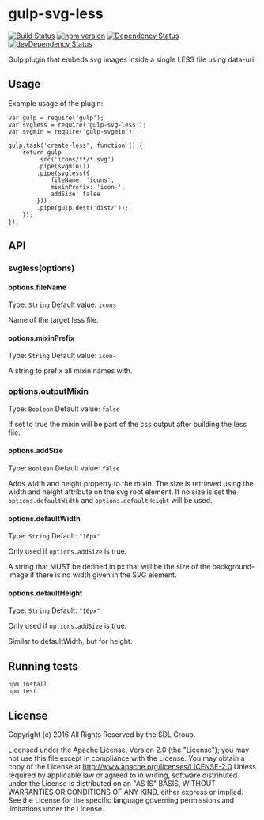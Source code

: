 # gulp-svg-less 
[![Build Status](https://travis-ci.org/sdl/gulp-svg-less.svg?branch=master)](https://travis-ci.org/sdl/gulp-svg-less)
[![npm version](https://badge.fury.io/js/gulp-svg-less.svg)](https://badge.fury.io/js/gulp-svg-less)
[![Dependency Status](https://david-dm.org/sdl/gulp-svg-less.svg)](https://david-dm.org/sdl/gulp-svg-less)
[![devDependency Status](https://david-dm.org/sdl/gulp-svg-less/dev-status.svg)](https://david-dm.org/sdl/gulp-svg-less#info=devDependencies)

Gulp plugin that embeds svg images inside a single LESS file using data-uri.

## Usage

Example usage of the plugin:

    var gulp = require('gulp');
    var svgless = require('gulp-svg-less');
    var svgmin = require('gulp-svgmin');

    gulp.task('create-less', function () {
        return gulp
            .src('icons/**/*.svg')
            .pipe(svgmin())
            .pipe(svgless({ 
                fileName: 'icons',
                mixinPrefix: 'icon-',
                addSize: false
            }))
            .pipe(gulp.dest('dist/'));
        });
    });

## API

### svgless(options)

#### options.fileName
Type: `String`
Default value: `icons`

Name of the target less file.

#### options.mixinPrefix
Type: `String`
Default value: `icon-`

A string to prefix all mixin names with.

### options.outputMixin
Type: `Boolean`
Default value: `false`

If set to true the mixin will be part of the css output after building the less file.

#### options.addSize
Type: `Boolean`
Default value: `false`

Adds width and height property to the mixin.
The size is retrieved using the width and height attribute on the svg root element. If no size is set the `options.defaultWidth` and `options.defaultHeight` will be used.

#### options.defaultWidth
Type: `String`
Default: `"16px"`

Only used if `options.addSize` is true.

A string that MUST be defined in px that will be the size of the background-image if there is no width given in the SVG element.

#### options.defaultHeight
Type: `String`
Default: `"16px"`

Only used if `options.addSize` is true.

Similar to defaultWidth, but for height.

## Running tests

    npm install
    npm test

## License

Copyright (c) 2016 All Rights Reserved by the SDL Group.

Licensed under the Apache License, Version 2.0 (the "License");
you may not use this file except in compliance with the License.
You may obtain a copy of the License at
http://www.apache.org/licenses/LICENSE-2.0
Unless required by applicable law or agreed to in writing, software
distributed under the License is distributed on an "AS IS" BASIS,
WITHOUT WARRANTIES OR CONDITIONS OF ANY KIND, either express or implied.
See the License for the specific language governing permissions and
limitations under the License.
